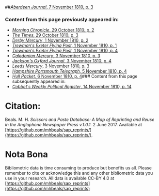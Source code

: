 ##[*Aberdeen Journal*, 7 November 1810, p. 3](https://mhbeals.github.io/sap_html/Aberdeen-Journal/Aberdeen-Journal-7-November-1810-p-3)

### Content from this page previously appeared in:
+ [*Morning Chronicle*, 29 October 1810, p. 2](https://mhbeals.github.io/sap_html/Morning-Chronicle/Morning-Chronicle-29-October-1810-p-2)
+ [*The Times*, 29 October 1810, p. 3](https://mhbeals.github.io/sap_html/The-Times/The-Times-29-October-1810-p-3)
+ [*Derby Mercury*, 1 November 1810, p. 2](https://mhbeals.github.io/sap_html/Derby-Mercury/Derby-Mercury-1-November-1810-p-2)
+ [*Trewman's Exeter Flying Post*, 1 November 1810, p. 1](https://mhbeals.github.io/sap_html/Trewman's-Exeter-Flying-Post/Trewman's-Exeter-Flying-Post-1-November-1810-p-1)
+ [*Trewman's Exeter Flying Post*, 1 November 1810, p. 4](https://mhbeals.github.io/sap_html/Trewman's-Exeter-Flying-Post/Trewman's-Exeter-Flying-Post-1-November-1810-p-4)
+ [*Caledonian Mercury*, 3 November 1810, p. 3](https://mhbeals.github.io/sap_html/Caledonian-Mercury/Caledonian-Mercury-3-November-1810-p-3)
+ [*Jackson's Oxford Journal*, 3 November 1810, p. 4](https://mhbeals.github.io/sap_html/Jackson's-Oxford-Journal/Jackson's-Oxford-Journal-3-November-1810-p-4)
+ [*Leeds Mercury*, 3 November 1810, p. 3](https://mhbeals.github.io/sap_html/Leeds-Mercury/Leeds-Mercury-3-November-1810-p-3)
+ [*Hampshire Portsmouth Telegraph*, 5 November 1810, p. 4](https://mhbeals.github.io/sap_html/Hampshire-Portsmouth-Telegraph/Hampshire-Portsmouth-Telegraph-5-November-1810-p-4)
+ [*Hull Packet*, 6 November 1810, p. 4](https://mhbeals.github.io/sap_html/Hull-Packet/Hull-Packet-6-November-1810-p-4)### Content from this page subsequently appeared in:
+ [*Cobbet's Weekly Political Register*, 14 November 1810, p. 14](https://mhbeals.github.io/sap_html/Cobbet's-Weekly-Political-Register/Cobbet's-Weekly-Political-Register-14-November-1810-p-14)
                    
# Citation: 

Beals. M. H. *Scissors and Paste Database: A Map of Reprinting and Reuse in the Anglophone Newspaper Press v.1.0.1.* 2 June 2017. Available at [https://github.com/mhbeals/sap_reprints/](https://github.com/mhbeals/sap_reprints/). 
                    
# Nota Bona

Bibliometric data is time consuming to produce but benefits us all. Please remember to cite or acknowledge this and any other bibliometric data you use in your research. All data is available CC-BY 4.0 at [https://github.com/mhbeals/sap_reprints](https://github.com/mhbeals/sap_reprints)